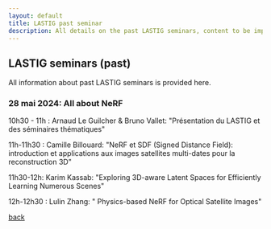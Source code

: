 ```yaml
---
layout: default
title: LASTIG past seminar
description: All details on the past LASTIG seminars, content to be improved !
---
```


## LASTIG seminars (past)

All information about past LASTIG seminars is provided here.

### 28 mai 2024: All about NeRF

10h30 - 11h : Arnaud Le Guilcher & Bruno Vallet: "Présentation du LASTIG et des séminaires thématiques"

11h-11h30 : Camille Billouard: "NeRF et SDF (Signed Distance Field): introduction et applications aux images satellites multi-dates pour la reconstruction 3D"

 

11h30-12h: Karim Kassab: "Exploring 3D-aware Latent Spaces for Efficiently Learning Numerous Scenes"

 

12h-12h30 : Lulin Zhang: " Physics-based NeRF for Optical Satellite Images"

[back](./)
